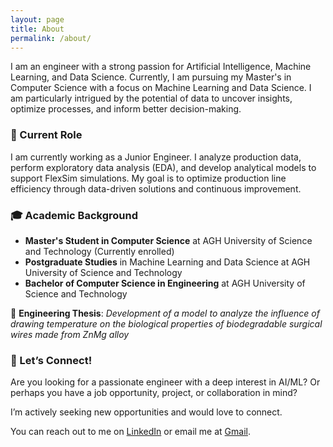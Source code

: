 ```yaml
---
layout: page
title: About
permalink: /about/
---
```


I am an engineer with a strong passion for Artificial Intelligence, Machine Learning, and Data Science. Currently, I am pursuing my Master's in Computer Science with a focus on Machine Learning and Data Science. I am particularly intrigued by the potential of data to uncover insights, optimize processes, and inform better decision-making.

### 💼 Current Role

I am currently working as a Junior Engineer. I analyze production data, perform exploratory data analysis (EDA), and develop analytical models to support FlexSim simulations. My goal is to optimize production line efficiency through data-driven solutions and continuous improvement.

### 🎓 Academic Background

- **Master's Student in Computer Science** at AGH University of Science and Technology (Currently enrolled)
- **Postgraduate Studies** in Machine Learning and Data Science at AGH University of Science and Technology
- **Bachelor of Computer Science in Engineering** at AGH University of Science and Technology

📄 **Engineering Thesis**: *Development of a model to analyze the influence of drawing temperature on the biological properties of biodegradable surgical wires made from ZnMg alloy*

### 🤝 Let’s Connect!

Are you looking for a passionate engineer with a deep interest in AI/ML? Or perhaps you have a job opportunity, project, or collaboration in mind?

I’m actively seeking new opportunities and would love to connect.

You can reach out to me on [LinkedIn](www.linkedin.com/in/larysasagan) or email me at [Gmail](mailto:laryskasagan@gmail.com).

